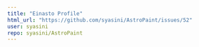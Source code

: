 ```yaml
---
title: "Einasto Profile"
html_url: "https://github.com/syasini/AstroPaint/issues/52"
user: syasini
repo: syasini/AstroPaint
---
```


